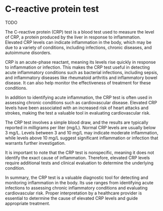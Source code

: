 # C-reactive protein test

TODO

The C-reactive protein (CRP) test is a blood test used to measure the level of CRP, a protein produced by the liver in response to inflammation. Elevated CRP levels can indicate inflammation in the body, which may be due to a variety of conditions, including infections, chronic diseases, and autoimmune disorders.

CRP is an acute-phase reactant, meaning its levels rise quickly in response to inflammation or infection. This makes the CRP test useful in detecting acute inflammatory conditions such as bacterial infections, including sepsis, and inflammatory diseases like rheumatoid arthritis and inflammatory bowel disease. It can also help monitor the effectiveness of treatment for these conditions.

In addition to identifying acute inflammation, the CRP test is often used in assessing chronic conditions such as cardiovascular disease. Elevated CRP levels have been associated with an increased risk of heart attacks and strokes, making the test a valuable tool in evaluating cardiovascular risk.

The CRP test involves a simple blood draw, and the results are typically reported in milligrams per liter (mg/L). Normal CRP levels are usually below 3 mg/L. Levels between 3 and 10 mg/L may indicate moderate inflammation, while levels above 10 mg/L suggest significant inflammation or infection that warrants further investigation.

It is important to note that the CRP test is nonspecific, meaning it does not identify the exact cause of inflammation. Therefore, elevated CRP levels require additional tests and clinical evaluation to determine the underlying condition.

In summary, the CRP test is a valuable diagnostic tool for detecting and monitoring inflammation in the body. Its use ranges from identifying acute infections to assessing chronic inflammatory conditions and evaluating cardiovascular risk. Proper interpretation by a healthcare provider is essential to determine the cause of elevated CRP levels and guide appropriate treatment.